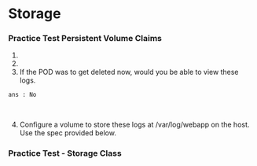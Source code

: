 # Storage

### Practice Test Persistent Volume Claims

1. 
2. 
3. If the POD was to get deleted now, would you be able to view these logs.

```
ans : No
```

<br>

4. Configure a volume to store these logs at /var/log/webapp on the host.
Use the spec provided below.





### Practice Test - Storage Class